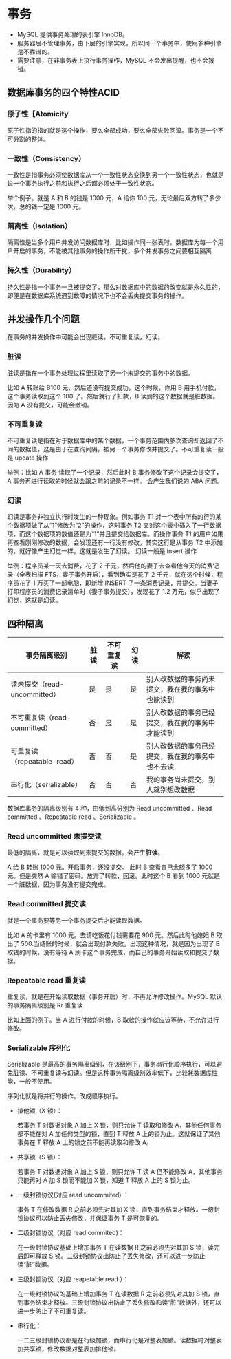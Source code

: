 # 事务

- MySQL 提供事务处理的表引擎 InnoDB。
- 服务器层不管理事务，由下层的引擎实现，所以同一个事务中，使用多种引擎是不靠谱的。
- 需要注意，在非事务表上执行事务操作，MySQL 不会发出提醒，也不会报错。

## 数据库事务的四个特性**ACID**

### 原子性【Atomicity

原子性指的指的就是这个操作，要么全部成功，要么全部失败回滚。事务是一个不可分割的整体。

### 一致性（Consistency）

一致性是指事务必须使数据库从一个一致性状态变换到另一个一致性状态，也就是说一个事务执行之前和执行之后都必须处于一致性状态。

举个例子。就是 A 和 B 的钱是 1000 元，A 给你 100 元，无论最后双方转了多少次，总的钱一定是 1000 元。

### 隔离性（Isolation）

隔离性是当多个用户并发访问数据库时，比如操作同一张表时，数据库为每一个用户开启的事务，不能被其他事务的操作所干扰，多个并发事务之间要相互隔离

### 持久性（Durability）

持久性是指一个事务一旦被提交了，那么对数据库中的数据的改变就是永久性的，即便是在数据库系统遇到故障的情况下也不会丢失提交事务的操作。

## 并发操作几个问题

在事务的并发操作中可能会出现脏读，不可重复读，幻读。

### 脏读

脏读是指在一个事务处理过程里读取了另一个未提交的事务中的数据。

比如 A 转账给 B100 元，然后还没有提交成功，这个时候，你用 B 用手机付款，这个事务读取到这个 100 了。然后就行了扣款，B 读到的这个数据就是脏数据。因为 A 没有提交，可能会撤销。

### 不可重复读

不可重复读是指在对于数据库中的某个数据，一个事务范围内多次查询却返回了不同的数据值，这是由于在查询间隔，被另一个事务修改并提交了。不可重复读一般是 update 操作

举例：比如 A 事务 读取了一个记录，然后此时 B 事务修改了这个记录会提交了，A 事务再进行读取的时候就会跟之前的记录不一样。 会产生我们说的 ABA 问题。

### 幻读

幻读是事务非独立执行时发生的一种现象。例如事务 T1 对一个表中所有的行的某个数据项做了从“1”修改为“2”的操作，这时事务 T2 又对这个表中插入了一行数据项，而这个数据项的数值还是为“1”并且提交给数据库。而操作事务 T1 的用户如果再查看刚刚修改的数据，会发现还有一行没有修改，其实这行是从事务 T2 中添加的，就好像产生幻觉一样，这就是发生了幻读。 幻读一般是 insert 操作

举例：程序员某一天去消费，花了 2 千元，然后他的妻子去查看他今天的消费记录（全表扫描 FTS，妻子事务开启），看到确实是花了 2 千元，就在这个时候，程序员花了 1 万买了一部电脑，即新增 INSERT 了一条消费记录，并提交。当妻子打印程序员的消费记录清单时（妻子事务提交），发现花了 1.2 万元，似乎出现了幻觉，这就是幻读。

## 四种隔离

| 事务隔离级别                 | 脏读 | 不可重复读 | 幻读 | 解读                                             |
| ---------------------------- | ---- | ---------- | ---- | ------------------------------------------------ |
| 读未提交（read-uncommitted） | 是   | 是         | 是   | 别人改数据的事务尚未提交，我在我的事务中也能读到 |
| 不可重复读（read-committed） | 否   | 是         | 是   | 别人改数据的事务已经提交，我在我的事务中才能读到 |
| 可重复读（repeatable-read）  | 否   | 否         | 是   | 别人改数据的事务已经提交，我在我的事务中也不去读 |
| 串行化（serializable）       | 否   | 否         | 否   | 我的事务尚未提交，别人就别想改数据               |

数据库事务的隔离级别有 4 种，由低到高分别为 Read uncommitted 、Read committed 、Repeatable read 、Serializable 。

### Read uncommitted 未提交读

最低的隔离，就是可以读取到未提交的数据。会产生**脏读**。

A 给 B 转账 1000 元。开启事务，还没提交。 此时 B 查看自己余额多了 1000 元。但是突然 A 输错了密码。放弃了转款，回滚。此时这个 B 看到 1000 元就是一个脏数据，因为事务没有提交完成。

### Read committed 提交读

就是一个事务要等另一个事务提交后才能读取数据。

比如 A 的卡里有 1000 元。去请吃饭花付钱需要花 900 元。然后此时他媳妇 B 取出了 500.当结账的时候，就会出现付款失败。出现这种情况，就是因为出现了 B 取钱的时候，没有等待 A 刷卡这个事务完成，而自己的事务开始读取和提交了数据。

### Repeatable read 重复读

重复读，就是在开始读取数据（事务开启）时，不再允许修改操作。MySQL 默认的事务隔离级别是 Rr 重复读

比如上面的例子。当 A 进行付款的时候，B 取款的操作就应该等待，不允许进行修改。

### Serializable 序列化

Serializable 是最高的事务隔离级别，在该级别下，事务串行化顺序执行，可以避免脏读、不可重复读与幻读。但是这种事务隔离级别效率低下，比较耗数据库性能，一般不使用。

序列化就是将并行的操作。改成顺序执行。

- 排他锁（X 锁）：

  若事务 T 对数据对象 A 加上 X 锁，则只允许 T 读取和修改 A，其他任何事务都不能在对 A 加任何类型的锁，直到 T 释放 A 上的锁为止。这就保证了其他事务在 T 释放 A 上的锁之前不能再读取和修改 A。

- 共享锁（S 锁）：

  若事务 T 对数据对象 A 加上 S 锁，则只允许 T 读 A 但不能修改 A，其他事务只能再对 A 加 S 锁而不能加 X 锁，知道 T 释放 A 上的 S 锁为止。

- 一级封锁协议(对应 read uncommited) ：

  事务 T 在修改数据 R 之前必须先对其加 X 锁，直到事务结束才释放。一级封锁协议可以防止丢失修改，并保证事务 T 是可恢复的。

- 二级封锁协议（对应 read commited)：

  在一级封锁协议基础上增加事务 T 在读数据 R 之前必须先对其加 S 锁，读完后即可释放 S 锁。二级封锁协议出防止了丢失修改，还可以进一步防止读“脏”数据。

- 三级封锁协议（对应 reapetable read ）：

  在一级封锁协议的基础上增加事务 T 在读数据 R 之前必须先对其加 S 锁，直到事务结束才释放。三级封锁协议出防止了丢失修改和读“脏”数据外，还可以进一步防止了不可重复读。

- 串行化：

  一二三级封锁协议都是在行级加锁，而串行化是对整表加锁。读数据时对整表加共享锁，修改数据对整表加排他锁。
